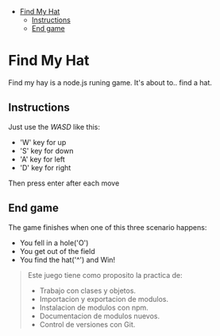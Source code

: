 - [Find My Hat](#find-my-hat)
  - [Instructions](#instructions)
  - [End game](#end-game)

# Find My Hat
Find my hay is a node.js runing game.
It's about to.. find a hat.

## Instructions
Just use the *WASD* like this:
  - 'W' key for up
  - 'S' key for down
  - 'A' key for left
  - 'D' key for right

Then press enter after each move

## End game
The game finishes when one of this three scenario happens:
  - You fell in a hole('O')
  - You get out of the field
  - You find the hat('^') and Win!

> Este juego tiene como proposito la practica de:
>  * Trabajo con clases y objetos.
>  * Importacion y exportacion de modulos.
>  * Instalacion de modulos con npm.
>  * Documentacion de modulos nuevos. 
>  * Control de versiones con Git.